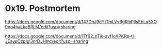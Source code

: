 # 0x19. Postmortem 

https://docs.google.com/document/d/147DnJ9dYtTmLVv6gRlbPIlsEbLq5XO9no4haLkaBRLM/edit?usp=sharing

https://docs.google.com/document/d/1Tf62_nTjk-avf1oXPKRp-tI-JEaypOzpIgl3nrDJHmc/edit?usp=sharing
